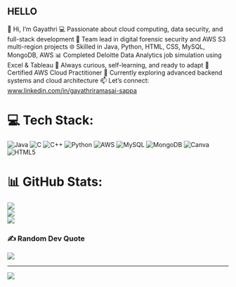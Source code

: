 ## HELLO 

👋 Hi, I’m Gayathri 
💻 Passionate about cloud computing, data security, and full-stack development
🔐 Team lead in digital forensic security and AWS S3 multi-region projects
🌐 Skilled in Java, Python, HTML, CSS, MySQL, MongoDB, AWS
📊 Completed Deloitte Data Analytics job simulation using Excel & Tableau
🧠 Always curious, self-learning, and ready to adapt
🎯 Certified AWS Cloud Practitioner
🌱 Currently exploring advanced backend systems and cloud architecture
📫 Let’s connect: www.linkedin.com/in/gayathriramasai-sappa

# 💻 Tech Stack:
![Java](https://img.shields.io/badge/java-%23ED8B00.svg?style=for-the-badge&logo=openjdk&logoColor=white) ![C](https://img.shields.io/badge/c-%2300599C.svg?style=for-the-badge&logo=c&logoColor=white) ![C++](https://img.shields.io/badge/c++-%2300599C.svg?style=for-the-badge&logo=c%2B%2B&logoColor=white) ![Python](https://img.shields.io/badge/python-3670A0?style=for-the-badge&logo=python&logoColor=ffdd54) ![AWS](https://img.shields.io/badge/AWS-%23FF9900.svg?style=for-the-badge&logo=amazon-aws&logoColor=white) ![MySQL](https://img.shields.io/badge/mysql-4479A1.svg?style=for-the-badge&logo=mysql&logoColor=white) ![MongoDB](https://img.shields.io/badge/MongoDB-%234ea94b.svg?style=for-the-badge&logo=mongodb&logoColor=white) ![Canva](https://img.shields.io/badge/Canva-%2300C4CC.svg?style=for-the-badge&logo=Canva&logoColor=white) ![HTML5](https://img.shields.io/badge/html5-%23E34F26.svg?style=for-the-badge&logo=html5&logoColor=white)
# 📊 GitHub Stats:
![](https://github-readme-stats.vercel.app/api?username=Gayathri-Sappa&theme=dark&hide_border=false&include_all_commits=false&count_private=false)<br/>
![](https://nirzak-streak-stats.vercel.app/?user=Gayathri-Sappa&theme=dark&hide_border=false)<br/>
![](https://github-readme-stats.vercel.app/api/top-langs/?username=Gayathri-Sappa&theme=dark&hide_border=false&include_all_commits=false&count_private=false&layout=compact)

### ✍️ Random Dev Quote
![](https://quotes-github-readme.vercel.app/api?type=horizontal&theme=radical)

---
[![](https://visitcount.itsvg.in/api?id=Gayathri-Sappa&icon=0&color=0)](https://visitcount.itsvg.in)

<!-- Proudly created with GPRM ( https://gprm.itsvg.in ) -->
